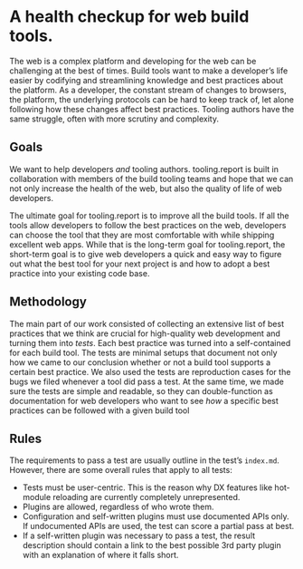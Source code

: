 # A health checkup for web build tools.

The web is a complex platform and developing for the web can be challenging at the best of times. Build tools want to make a developer’s life easier by codifying and streamlining knowledge and best practices about the platform. As a developer, the constant stream of changes to browsers, the platform, the underlying protocols can be hard to keep track of, let alone following how these changes affect best practices. Tooling authors have the same struggle, often with more scrutiny and complexity.

## Goals

We want to help developers _and_ tooling authors. tooling.report is built in collaboration with members of the build tooling teams and hope that we can not only increase the health of the web, but also the quality of life of web developers.

The ultimate goal for tooling.report is to improve all the build tools. If all the tools allow developers to follow the best practices on the web, developers can choose the tool that they are most comfortable with while shipping excellent web apps. While that is the long-term goal for tooling.report, the short-term goal is to give web developers a quick and easy way to figure out what the best tool for your next project is and how to adopt a best practice into your existing code base.

## Methodology

The main part of our work consisted of collecting an extensive list of best practices that we think are crucial for high-quality web development and turning them into _tests_. Each best practice was turned into a self-contained for each build tool. The tests are minimal setups that document not only how we came to our conclusion whether or not a build tool supports a certain best practice. We also used the tests are reproduction cases for the bugs we filed whenever a tool did pass a test. At the same time, we made sure the tests are simple and readable, so they can double-function as documentation for web developers who want to see _how_ a specific best practices can be followed with a given build tool

## Rules

The requirements to pass a test are usually outline in the test’s `index.md`. However, there are some overall rules that apply to all tests:

- Tests must be user-centric. This is the reason why DX features like hot-module reloading are currently completely unrepresented.
- Plugins are allowed, regardless of who wrote them.
- Configuration and self-written plugins must use documented APIs only. If undocumented APIs are used, the test can score a partial pass at best.
- If a self-written plugin was necessary to pass a test, the result description should contain a link to the best possible 3rd party plugin with an explanation of where it falls short.
